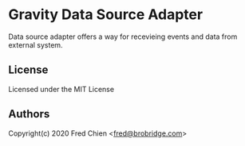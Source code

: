 # Gravity Data Source Adapter

Data source adapter offers a way for recevieing events and data from external system.

## License

Licensed under the MIT License

## Authors

Copyright(c) 2020 Fred Chien <<fred@brobridge.com>>
